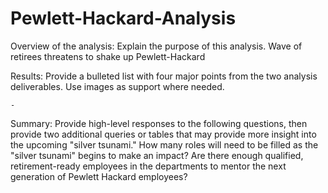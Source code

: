 # Pewlett-Hackard-Analysis

Overview of the analysis: Explain the purpose of this analysis.
Wave of retirees threatens to shake up Pewlett-Hackard

Results: Provide a bulleted list with four major points from the two analysis deliverables. Use images as support where needed.

	-
Summary: Provide high-level responses to the following questions, then provide two additional queries or tables that may provide more insight into the upcoming "silver tsunami."
How many roles will need to be filled as the "silver tsunami" begins to make an impact?
Are there enough qualified, retirement-ready employees in the departments to mentor the next generation of Pewlett Hackard employees?
